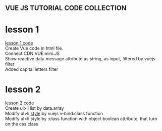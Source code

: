 ## VUE JS TUTORIAL CODE COLLECTION

# lesson 1

[lesson 1 code](https://github.com/viktor-bushmin/vuejs-tutorial/blob/f7982fe15285c03400cda2dda89829638594b72a/lesson1/index.html)  
Create Vue code in html file.  
Connect CDN VUE.mini.JS  
Show reactive data.message attribute as string, as input, filtered by vuejs filter  
Added capital letters filter

# lesson 2

[lesson 2 code](https://github.com/viktor-bushmin/vuejs-tutorial/blob/442567c73977879c2d75d4a9bb6d72b82e95d170/lesson2/index.html)  
Create ul>li list by data.array  
Modify ul>li [style](https://github.com/viktor-bushmin/vuejs-tutorial/blob/e848f583cae5c7c13deee604ff82ba3b8c12ed0a/lesson2/style.css) by vuejs v-bind:class function  
Modify ul>li style by :class function with object boolean attribute, that turn on the css class
